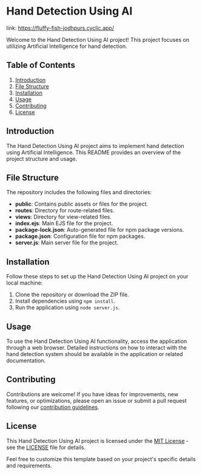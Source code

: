 # Hand Detection Using AI
link: https://fluffy-fish-jodhpurs.cyclic.app/

Welcome to the Hand Detection Using AI project! This project focuses on utilizing Artificial Intelligence for hand detection.

## Table of Contents

1. [Introduction](#introduction)
2. [File Structure](#file-structure)
3. [Installation](#installation)
4. [Usage](#usage)
5. [Contributing](#contributing)
6. [License](#license)

## Introduction

The Hand Detection Using AI project aims to implement hand detection using Artificial Intelligence. This README provides an overview of the project structure and usage.

## File Structure

The repository includes the following files and directories:

- **public**: Contains public assets or files for the project.
- **routes**: Directory for route-related files.
- **views**: Directory for view-related files.
- **index.ejs**: Main EJS file for the project.
- **package-lock.json**: Auto-generated file for npm package versions.
- **package.json**: Configuration file for npm packages.
- **server.js**: Main server file for the project.

## Installation

Follow these steps to set up the Hand Detection Using AI project on your local machine:

1. Clone the repository or download the ZIP file.
2. Install dependencies using `npm install`.
3. Run the application using `node server.js`.

## Usage

To use the Hand Detection Using AI functionality, access the application through a web browser. Detailed instructions on how to interact with the hand detection system should be available in the application or related documentation.

## Contributing

Contributions are welcome! If you have ideas for improvements, new features, or optimizations, please open an issue or submit a pull request following our [contribution guidelines](CONTRIBUTING.md).

## License

This Hand Detection Using AI project is licensed under the [MIT License](LICENSE) - see the [LICENSE](LICENSE) file for details.

Feel free to customize this template based on your project's specific details and requirements.

